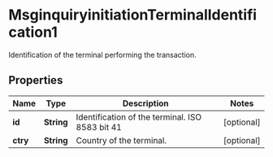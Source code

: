 

# MsginquiryinitiationTerminalIdentification1

Identification of the terminal performing the transaction.

## Properties

| Name | Type | Description | Notes |
|------------ | ------------- | ------------- | -------------|
|**id** | **String** | Identification of the terminal.  ISO 8583 bit 41 |  [optional] |
|**ctry** | **String** | Country of the terminal. |  [optional] |



